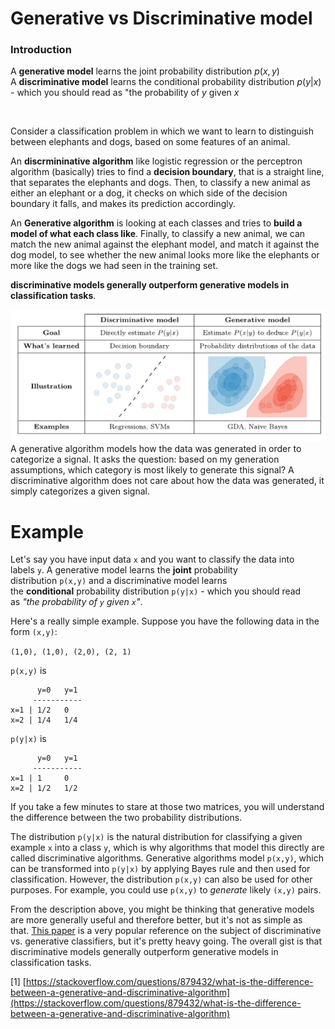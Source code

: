 # Generative vs Discriminative model
### Introduction
A **generative model** learns the joint probability distribution $p(x,y)$  
A **discriminative model** learns the conditional probability distribution $p(y|x)$ - which you should read as "the probability of $y$ given $x$

<br/>

Consider a classification problem in which we want to learn to distinguish between elephants and dogs, based on some features of an animal.   

An **discrmininative algorithm** like logistic regression or the perceptron algorithm (basically) tries to find a **decision boundary**, that is a straight line, that separates the elephants and dogs. Then, to classify a new animal as either an elephant or a dog, it checks on which side of the decision boundary it falls, and makes its prediction accordingly.  

An **Generative algorithm** is looking at each classes and tries to **build a model of what each class like**. Finally, to classify a new animal, we can match the new animal against the elephant model, and match it against the dog model, to see whether the new animal looks more like the elephants or more like the dogs we had seen in the training set.




 **discriminative models generally outperform generative models in classification tasks**.

![](_resources/Pasted%20image%2020220819193120.png)
A generative algorithm models how the data was generated in order to categorize a signal. It asks the question: based on my generation assumptions, which category is most likely to generate this signal? A discriminative algorithm does not care about how the data was generated, it simply categorizes a given signal.
# Example

Let's say you have input data `x` and you want to classify the data into labels `y`. A generative model learns the **joint** probability distribution `p(x,y)` and a discriminative model learns the **conditional** probability distribution `p(y|x)` - which you should read as _"the probability of `y` given `x`"_.

Here's a really simple example. Suppose you have the following data in the form `(x,y)`:

`(1,0), (1,0), (2,0), (2, 1)`

`p(x,y)` is

```
      y=0   y=1
     -----------
x=1 | 1/2   0
x=2 | 1/4   1/4
```

`p(y|x)` is

```
      y=0   y=1
     -----------
x=1 | 1     0
x=2 | 1/2   1/2
```

If you take a few minutes to stare at those two matrices, you will understand the difference between the two probability distributions.

The distribution `p(y|x)` is the natural distribution for classifying a given example `x` into a class `y`, which is why algorithms that model this directly are called discriminative algorithms. Generative algorithms model `p(x,y)`, which can be transformed into `p(y|x)` by applying Bayes rule and then used for classification. However, the distribution `p(x,y)` can also be used for other purposes. For example, you could use `p(x,y)` to _generate_ likely `(x,y)` pairs.

From the description above, you might be thinking that generative models are more generally useful and therefore better, but it's not as simple as that. [This paper](http://papers.nips.cc/paper/2020-on-discriminative-vs-generative-classifiers-a-comparison-of-logistic-regression-and-naive-bayes.pdf) is a very popular reference on the subject of discriminative vs. generative classifiers, but it's pretty heavy going. The overall gist is that discriminative models generally outperform generative models in classification tasks.

[1] [https://stackoverflow.com/questions/879432/what-is-the-difference-between-a-generative-and-discriminative-algorithm](https://stackoverflow.com/questions/879432/what-is-the-difference-between-a-generative-and-discriminative-algorithm)